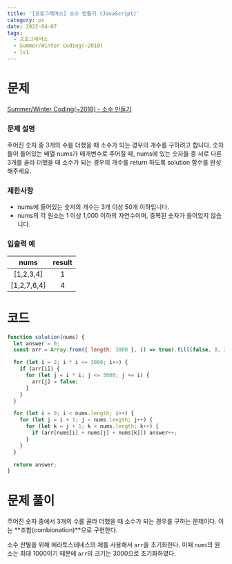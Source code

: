 ```yaml
---
title: '[프로그래머스] 소수 만들기 (JavaScript)'
category: ps
date: 2022-04-07
tags:
  - 프로그래머스
  - Summer/Winter Coding(~2018)
  - lv1
---
```


# 문제

[Summer/Winter Coding(~2018) - 소수 만들기](https://school.programmers.co.kr/learn/courses/30/lessons/12977)

### 문제 설명

주어진 숫자 중 3개의 수를 더했을 때 소수가 되는 경우의 개수를 구하려고 합니다. 숫자들이 들어있는 배열 nums가 매개변수로 주어질 때, nums에 있는 숫자들 중 서로 다른 3개를 골라 더했을 때 소수가 되는 경우의 개수를 return 하도록 solution 함수를 완성해주세요.

### 제한사항

- nums에 들어있는 숫자의 개수는 3개 이상 50개 이하입니다.
- nums의 각 원소는 1 이상 1,000 이하의 자연수이며, 중복된 숫자가 들어있지 않습니다.

### 입출력 예

|    nums     | result |
| :---------: | :----: |
|  [1,2,3,4]  |   1    |
| [1,2,7,6,4] |   4    |

# 코드

```js
function solution(nums) {
  let answer = 0;
  const arr = Array.from({ length: 3000 }, () => true).fill(false, 0, 2);

  for (let i = 2; i * i <= 3000; i++) {
    if (arr[i]) {
      for (let j = i * i; j <= 3000; j += i) {
        arr[j] = false;
      }
    }
  }

  for (let i = 0; i < nums.length; i++) {
    for (let j = i + 1; j < nums.length; j++) {
      for (let k = j + 1; k < nums.length; k++) {
        if (arr[nums[i] + nums[j] + nums[k]]) answer++;
      }
    }
  }

  return answer;
}
```

# 문제 풀이

주어진 숫자 중에서 3개의 수를 골라 더했을 때 소수가 되는 경우를 구하는 문제이다. 이는 **조합(combionation)**으로 구현한다.

소수 판별을 위해 에라토스테네스의 체를 사용해서 `arr`을 초기화한다. 이때 `nums`의 원소는 최대 1000이기 때문에 `arr`의 크기는 3000으로 초기화하였다.
